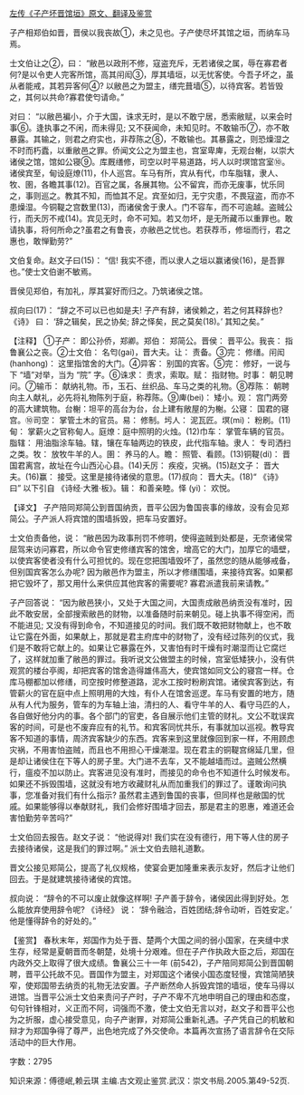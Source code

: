 [左传《子产坏晋馆垣》原文、翻译及鉴赏](https://www.vrrw.net/wx/14005.html)

子产相郑伯如晋，晋侯以我丧故①，未之见也。子产使尽坏其馆之垣，而纳车马焉。

士文伯让之②，曰： “敝邑以政刑不修，寇盗充斥，无若诸侯之属，辱在寡君者何?是以令吏人完客所馆，高其闬闳③，厚其墙垣，以无忧客使。今吾子坏之，虽从者能戒，其若异客何④? 以敝邑之为盟主，缮完葺墙⑤，以待宾客。若皆毁之，其何以共命?寡君使匄请命。”

对曰： “以敝邑褊小，介于大国，诛求无时，是以不敢宁居，悉索敝赋，以来会时事⑥。逢执事之不闲，而未得见; 又不获闻命，未知见时。不敢输币⑦，亦不敢暴露。其输之，则君之府实也，非荐陈之⑧，不敢输也。其暴露之，则恐燥湿之不时而朽蠹，以重敝邑之罪。侨闻文公之为盟主也，宫室卑庳，无观台榭，以崇大诸侯之馆，馆如公寝⑨。库厩缮修，司空以时平易道路，圬人以时塓馆宫室⑩。诸侯宾至，甸设庭燎(11)，仆人巡宫。车马有所，宾从有代，巾车脂辖，隶人、牧、圉，各瞻其事(12)。百官之属，各展其物。公不留宾，而亦无废事，忧乐同之，事则巡之。教其不知，而恤其不足。宾至如归，无宁灾患，不畏寇盗，而亦不患燥湿。今铜鞮之宫数里(13)，而诸侯舍于隶人。门不容车，而不可逾越。盗贼公行，而夭厉不戒(14)。宾见无时，命不可知。若又勿坏，是无所藏币以重罪也。敢请执事，将何所命之?虽君之有鲁丧，亦敝邑之忧也。若获荐币，修垣而行，君之惠也，敢惮勤劳?”

文伯复命。赵文子曰(15)： “信! 我实不德，而以隶人之垣以赢诸侯(16)，是吾罪也。”使士文伯谢不敏焉。

晋侯见郑伯，有加礼，厚其宴好而归之。乃筑诸侯之馆。

叔向曰(17)： “辞之不可以已也如是夫! 子产有辞，诸侯赖之，若之何其释辞也? 《诗》 曰： ‘辞之辑矣，民之协矣; 辞之怿矣，民之莫矣(18)。’ 其知之矣。”

【注释】 ①子产： 即公孙侨，郑卿。郑伯： 郑简公。晋侯： 晋平公。我丧： 指鲁襄公之丧。②士文伯： 名匄(gai)，晋大夫。让： 责备。③完： 修缮。闬闳 (hanhong)： 这里指馆舍的大门。④异客： 别国的宾客。⑤完： 修好，一说与下 “墙”对举，当为 “院” 字。⑥诛求： 责求，索取。赋： 指财物。时事： 朝见聘问。⑦输币： 献纳礼物。币，玉石、丝织品、车马之类的礼物。⑧荐陈： 朝聘向主人献礼，必先将礼物陈列于庭，称荐陈。⑨庳(bei)： 矮小。观： 宫门两旁的高大建筑物。台榭：坦平的高台为台，台上建有敞屋的为榭。公寝： 国君的寝宫。⑩司空： 掌管土木的官员。易： 修制。圬人： 泥瓦匠。塓(mi)： 粉刷。(11)甸： 掌薪火之官称甸人。庭燎：庭中照明的火烛。(12)巾车： 掌管车辆的官员。脂辖： 用油脂涂车轴。辖，镶在车轴两边的铁皮，此代指车轴。隶人： 专司洒扫之类。牧： 放牧牛羊的人。圉： 养马的人。瞻： 照管、看顾。(13)铜鞮(di)： 晋国君离宫，故址在今山西沁心县。(14)夭厉： 疾疫，灾祸。(15)赵文子： 晋大夫。(16)赢： 接受。这里是接待诸侯的意思。(17)叔向： 晋大夫。(18)“ 《诗》 曰” 以下引自 《诗经·大雅·板》。辑： 和善亲睦。怿 (yi)： 欢悦。



【译文】 子产陪同郑简公到晋国纳贡，晋平公因为鲁国丧事的缘故，没有会见郑简公。子产派人将宾馆的围墙拆毁，把车马安置好。

士文伯责备他，说： “敝邑因为政事刑罚不修明，使得盗贼到处都是，无奈诸侯常屈驾来访问寡君，所以命令官吏修缮宾客的馆舍，增高它的大门，加厚它的墙壁，以使宾客使者没有什么可担忧的。现在您把围墙毁坏了，虽然您的随从能够戒备，但别国宾客怎么办呢? 因为敝邑作为盟主，所以才修缮围墙，来接待宾客。如果都把它毁坏了，那又用什么来供应其他宾客的需要呢? 寡君派遣我前来请教。”

子产回答说： “因为敝邑狭小，又处于大国之间，大国责成敝邑纳贡没有准时，因此不敢安居，全部搜索敝邑的财物，以准备随时前来朝见。碰上执事不得空闲，而不能进见; 又没有得到命令，不知道接见的时间。我们既不敢把财物献上，也不敢让它露在外面，如果献上，那就是君主府库中的财物了，没有经过陈列的仪式，我们是不敢将它献上的。如果让它暴露在外，又害怕有时干燥有时潮湿而让它腐烂了，这样就加重了敝邑的罪过。我听说文公做盟主的时候，宫室低矮狭小，没有供观赏的楼台亭阁，却把宾客的馆舍造得雄伟高大，使宾馆如同文公的寝宫一样。仓库马棚都加以修缮，司空按时修整道路，泥水工按时粉刷宾馆。诸侯宾客到达，有管薪火的官在庭中点上照明用的大烛，有仆人在馆舍巡逻。车马有安置的地方，随从有人代为服务，管车的为车轴上油，清扫的人、看守牛羊的人、看守马匹的人，各自做好他分内的事。各个部门的官吏，各自展示他们主管的财礼。文公不耽误宾客的时间，可是也不废弃应有的礼节。和宾客同忧共乐，有事就加以巡视。教导宾客不知道的事情，周济宾客缺少的东西。宾客来到这里就像回到家一样，不用顾虑灾祸，不用害怕盗贼，而且也不用担心干燥潮湿。现在君主的铜鞮宫绵延几里，但是却让诸侯住在下等人的房子里。大门进不去车，又不能越墙而过。盗贼公然横行，瘟疫不加以防止。宾客进见没有准时，而接见的命令也不知道什么时候发布。如果还不拆毁围墙，这就没有地方收藏财礼从而加重我们的罪过了。谨敢询问执事，您准备对我们有什么指示? 虽然君主遇到鲁国的丧事，但同样也是敝国的忧戚。如果能够得以奉献财礼，我们会修好围墙才回去，那是君主的恩惠，难道还会害怕勤劳辛苦吗?”

士文伯回去报告。赵文子说： “他说得对! 我们实在没有德行，用下等人住的房子去接待诸侯，这是我们的罪过啊。” 派士文伯去赔礼道歉。

晋文公接见郑简公，提高了礼仪规格，使宴会更加隆重来表示友好，然后才让他们回去。于是就建筑接待诸侯的宾馆。

叔向说： “辞令的不可以废止就像这样啊! 子产善于辞令，诸侯因此得到好处。怎么能放弃使用辞令呢? 《诗经》 说： ‘辞令融洽，百姓团结;辞令动听，百姓安定。’ 他是懂得辞令的好处的。”

【鉴赏】 春秋末年，郑国作为处于晋、楚两个大国之间的弱小国家，在夹缝中求生存，经常是夏朝晋而冬朝楚，处境十分艰难。但在子产作执政大臣之后，郑国在内政外交上取得了很大成绩。鲁襄公三十一年 (前542)，子产陪同郑简公到晋国朝聘，晋平公托故不见。晋国作为盟主，对郑国这个诸侯小国态度轻慢，宾馆简陋狭窄，使郑国带去纳贡的礼物无法安置。子产断然命人拆毁宾馆的墙垣，使车马得以进馆。当晋平公派士文伯来责问子产时，子产不卑不亢地申明自己的理由和态度，句句针锋相对，义正而不阿，词强而不激，使士文伯无言以对，赵文子和晋平公也为之折服，虚心接受意见，向子产谢罪，对郑简公重新礼遇。子产凭自己的机敏和辩才为郑国争得了尊严，出色地完成了外交使命。本篇再次宣扬了语言辞令在交际活动中的巨大作用。

字数：2795

知识来源：傅德岷,赖云琪 主编.古文观止鉴赏.武汉：崇文书局.2005.第49-52页.

